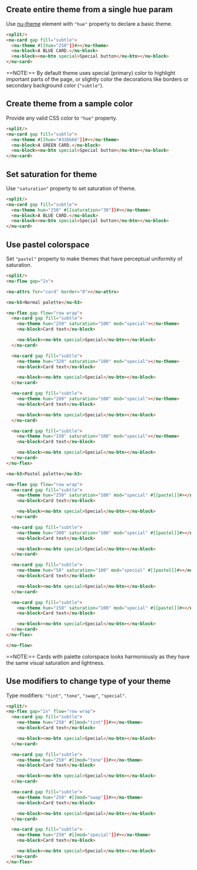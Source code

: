 ## Create entire theme from a single hue param

Use [nu-theme](../../reference/definitions/nu-theme.md) element with `"hue"` property to declare a basic theme.

```html
<split/>
<nu-card gap fill="subtle">
  <nu-theme #[[hue="250"]]#></nu-theme>
  <nu-block>A BLUE CARD.</nu-block>
  <nu-block><nu-btn special>Special button</nu-btn></nu-block>
</nu-card>
```

==NOTE:== By default theme uses special (primary) color to highlight important parts of the page, or slightly color the decorations like borders or secondary background color (`"subtle"`).

## Create theme from a sample color

Provide any valid CSS color to `"hue"` property.

```html
<split/>
<nu-card gap fill="subtle">
  <nu-theme #[[hue="#33bb66"]]#></nu-theme>
  <nu-block>A GREEN CARD.</nu-block>
  <nu-block><nu-btn special>Special button</nu-btn></nu-block>
</nu-card>
```

## Set saturation for theme

Use `"saturation"` property to set saturation of theme.

```html
<split/>
<nu-card gap fill="subtle">
  <nu-theme hue="250" #[[saturation="30"]]#></nu-theme>
  <nu-block>A BLUE CARD.</nu-block>
  <nu-block><nu-btn special>Special button</nu-btn></nu-block>
</nu-card>
```

## Use pastel colorspace

Set `"pastel"` property to make themes that have perceptual uniformity of saturation.

```html
<split/>
<nu-flow gap="2x">

<nu-attrs for="card" border="0"></nu-attrs>

<nu-h3>Normal palette</nu-h3>

<nu-flex gap flow="row wrap">
  <nu-card gap fill="subtle">
    <nu-theme hue="250" saturation="100" mod="special"></nu-theme>
    <nu-block>Card text</nu-block>

    <nu-block><nu-btn special>Special</nu-btn></nu-block>
  </nu-card>

  <nu-card gap fill="subtle">
    <nu-theme hue="320" saturation="100" mod="special"></nu-theme>
    <nu-block>Card text</nu-block>

    <nu-block><nu-btn special>Special</nu-btn></nu-block>
  </nu-card>

  <nu-card gap fill="subtle">
    <nu-theme hue="200" saturation="100" mod="special"></nu-theme>
    <nu-block>Card text</nu-block>

    <nu-block><nu-btn special>Special</nu-btn></nu-block>
  </nu-card>

  <nu-card gap fill="subtle">
    <nu-theme hue="150" saturation="100" mod="special"></nu-theme>
    <nu-block>Card text</nu-block>

    <nu-block><nu-btn special>Special</nu-btn></nu-block>
  </nu-card>
</nu-flex>

<nu-h3>Pastel palette</nu-h3>

<nu-flex gap flow="row wrap">
  <nu-card gap fill="subtle">
    <nu-theme hue="250" saturation="100" mod="special" #[[pastel]]#></nu-theme>
    <nu-block>Card text</nu-block>

    <nu-block><nu-btn special>Special</nu-btn></nu-block>
  </nu-card>

  <nu-card gap fill="subtle">
    <nu-theme hue="300" saturation="100" mod="special" #[[pastel]]#></nu-theme>
    <nu-block>Card text</nu-block>

    <nu-block><nu-btn special>Special</nu-btn></nu-block>
  </nu-card>

  <nu-card gap fill="subtle">
    <nu-theme hue="50" saturation="100" mod="special" #[[pastel]]#></nu-theme>
    <nu-block>Card text</nu-block>

    <nu-block><nu-btn special>Special</nu-btn></nu-block>
  </nu-card>

  <nu-card gap fill="subtle">
    <nu-theme hue="150" saturation="100" mod="special" #[[pastel]]#></nu-theme>
    <nu-block>Card text</nu-block>

    <nu-block><nu-btn special>Special</nu-btn></nu-block>
  </nu-card>
</nu-flex>

</nu-flow>
```

==NOTE:== Cards with palette colorspace looks harmoniously as they have the same visual saturation and lightness.

## Use modifiers to change type of your theme

Type modifiers: `"tint"`, `"tone"`, `"swap"`, `"special"`.

```html
<split/>
<nu-flex gap="2x" flow="row wrap">
  <nu-card gap fill="subtle">
    <nu-theme hue="250" #[[mod="tint"]]#></nu-theme>
    <nu-block>Card text</nu-block>

    <nu-block><nu-btn special>Special</nu-btn></nu-block>
  </nu-card>

  <nu-card gap fill="subtle">
    <nu-theme hue="250" #[[mod="tone"]]#></nu-theme>
    <nu-block>Card text</nu-block>

    <nu-block><nu-btn special>Special</nu-btn></nu-block>
  </nu-card>

  <nu-card gap fill="subtle">
    <nu-theme hue="250" #[[mod="swap"]]#></nu-theme>
    <nu-block>Card text</nu-block>

    <nu-block><nu-btn special>Special</nu-btn></nu-block>
  </nu-card>

  <nu-card gap fill="subtle">
    <nu-theme hue="250" #[[mod="special"]]#></nu-theme>
    <nu-block>Card text</nu-block>

    <nu-block><nu-btn special>Special</nu-btn></nu-block>
  </nu-card>
</nu-flex>
```
